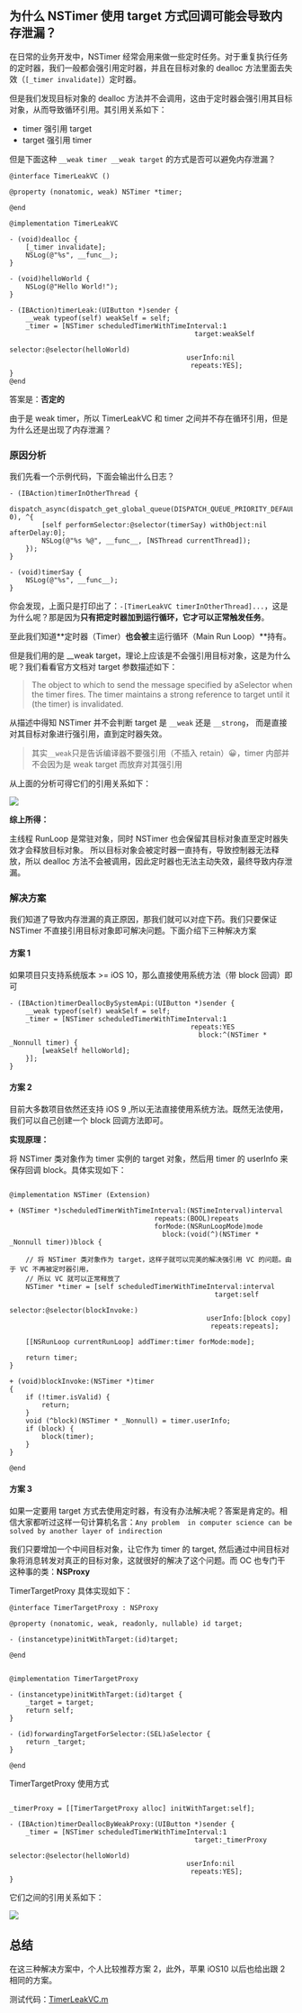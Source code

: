 ## 为什么 NSTimer 使用 target 方式回调可能会导致内存泄漏？

在日常的业务开发中，NSTimer 经常会用来做一些定时任务。对于重复执行任务的定时器，我们一般都会强引用定时器，并且在目标对象的 dealloc 方法里面去失效（`[_timer invalidate]`）定时器。

但是我们发现目标对象的 dealloc 方法并不会调用，这由于定时器会强引用其目标对象，从而导致循环引用。其引用关系如下：

- timer 强引用 target
- target 强引用 timer

但是下面这种 `__weak timer __weak target` 的方式是否可以避免内存泄漏？

```objc
@interface TimerLeakVC ()

@property (nonatomic, weak) NSTimer *timer;

@end

@implementation TimerLeakVC

- (void)dealloc {
    [_timer invalidate];
    NSLog(@"%s", __func__);
}

- (void)helloWorld {
    NSLog(@"Hello World!");
}

- (IBAction)timerLeak:(UIButton *)sender {
    __weak typeof(self) weakSelf = self;
    _timer = [NSTimer scheduledTimerWithTimeInterval:1
                                              target:weakSelf
                                            selector:@selector(helloWorld)
                                            userInfo:nil
                                             repeats:YES];
}
@end
```

答案是：**否定的**

由于是 weak timer，所以 TimerLeakVC 和 timer 之间并不存在循环引用，但是为什么还是出现了内存泄漏？


### 原因分析

我们先看一个示例代码，下面会输出什么日志？ 

```objc
- (IBAction)timerInOtherThread {
    dispatch_async(dispatch_get_global_queue(DISPATCH_QUEUE_PRIORITY_DEFAULT, 0), ^{
        [self performSelector:@selector(timerSay) withObject:nil afterDelay:0];
        NSLog(@"%s %@", __func__, [NSThread currentThread]);
    });
}

- (void)timerSay {
    NSLog(@"%s", __func__);
}
```

你会发现，上面只是打印出了：`-[TimerLeakVC timerInOtherThread]...`，这是为什么呢？那是因为**只有把定时器加到运行循环，它才可以正常触发任务**。

至此我们知道**定时器（Timer）**也会被**主运行循环（Main Run Loop）**持有。

但是我们用的是 __weak target，理论上应该是不会强引用目标对象，这是为什么呢？我们看看官方文档对 target 参数描述如下：
> The object to which to send the message specified by aSelector when the timer fires. The timer maintains a strong reference to target until it (the timer) is invalidated.

从描述中得知 NSTimer 并不会判断 target 是 `__weak` 还是 `__strong`， 而是直接对其目标对象进行强引用，直到定时器失效。

> 其实`__weak`只是告诉编译器不要强引用（不插入 retain）😀，timer 内部并不会因为是 weak target 而放弃对其强引用

从上面的分析可得它们的引用关系如下：

<img src="../imgs/timer_ref.jpg">

**综上所得：**

主线程 RunLoop 是常驻对象，同时 NSTimer 也会保留其目标对象直至定时器失效才会释放目标对象。 所以目标对象会被定时器一直持有，导致控制器无法释放，所以 dealloc 方法不会被调用，因此定时器也无法主动失效，最终导致内存泄漏。

### 解决方案
我们知道了导致内存泄漏的真正原因，那我们就可以对症下药。我们只要保证 NSTimer 不直接引用目标对象即可解决问题。下面介绍下三种解决方案

#### 方案 1
如果项目只支持系统版本 >= iOS 10，那么直接使用系统方法（带 block 回调）即可 

```objc
- (IBAction)timerDeallocBySystemApi:(UIButton *)sender {
    __weak typeof(self) weakSelf = self;
    _timer = [NSTimer scheduledTimerWithTimeInterval:1
                                             repeats:YES
                                               block:^(NSTimer * _Nonnull timer) {
        [weakSelf helloWorld];
    }];
}
```

#### 方案 2
目前大多数项目依然还支持 iOS 9 ,所以无法直接使用系统方法。既然无法使用，我们可以自己创建一个 block 回调方法即可。

**实现原理：**

将 NSTimer 类对象作为 timer 实例的 target 对象，然后用 timer 的 userInfo 来保存回调 block。具体实现如下：

```objc

@implementation NSTimer (Extension)

+ (NSTimer *)scheduledTimerWithTimeInterval:(NSTimeInterval)interval
                                    repeats:(BOOL)repeats
                                    forMode:(NSRunLoopMode)mode
                                      block:(void(^)(NSTimer * _Nonnull timer))block {
    
    // 将 NSTimer 类对象作为 target，这样子就可以完美的解决强引用 VC 的问题。由于 VC 不再被定时器引用，
    // 所以 VC 就可以正常释放了
    NSTimer *timer = [self scheduledTimerWithTimeInterval:interval
                                                   target:self
                                                 selector:@selector(blockInvoke:)
                                                 userInfo:[block copy]
                                                  repeats:repeats];
    
    [[NSRunLoop currentRunLoop] addTimer:timer forMode:mode];
    
    return timer;
}

+ (void)blockInvoke:(NSTimer *)timer
{
    if (!timer.isValid) {
        return;
    }
    void (^block)(NSTimer * _Nonnull) = timer.userInfo;
    if (block) {
        block(timer);
    }
}

@end

``` 

#### 方案 3
如果一定要用 target 方式去使用定时器，有没有办法解决呢？答案是肯定的。相信大家都听过这样一句计算机名言：`Any problem  in computer science can be solved by another layer of indirection`

我们只要增加一个中间目标对象，让它作为 timer 的 target, 然后通过中间目标对象将消息转发对真正的目标对象，这就很好的解决了这个问题。而 OC 也专门干这种事的类：**NSProxy**

TimerTargetProxy 具体实现如下：

```objc
@interface TimerTargetProxy : NSProxy

@property (nonatomic, weak, readonly, nullable) id target;

- (instancetype)initWithTarget:(id)target;

@end


@implementation TimerTargetProxy

- (instancetype)initWithTarget:(id)target {
    _target = target;
    return self;
}

- (id)forwardingTargetForSelector:(SEL)aSelector {
    return _target;
}

@end

```

TimerTargetProxy 使用方式

```objc

_timerProxy = [[TimerTargetProxy alloc] initWithTarget:self];

- (IBAction)timerDeallocByWeakProxy:(UIButton *)sender {
    _timer = [NSTimer scheduledTimerWithTimeInterval:1
                                              target:_timerProxy
                                            selector:@selector(helloWorld)
                                            userInfo:nil
                                             repeats:YES];
}

```

它们之间的引用关系如下：

<img src="../imgs/timer_proxy.jpg">


## 总结
在这三种解决方案中，个人比较推荐方案 2，此外，苹果 iOS10 以后也给出跟 2 相同的方案。

测试代码：[TimerLeakVC.m](https://hub.fastgit.org/zhiyongzou/zzyNotes/blob/main/Demo/iOS/CommonTest/CommonTest/TestVcs/PreVCS/TimerLeakVC.m)
